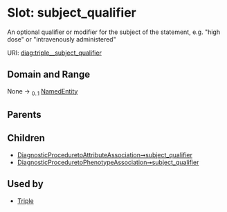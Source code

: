
# Slot: subject_qualifier


An optional qualifier or modifier for the subject of the statement, e.g. "high dose" or "intravenously administered"

URI: [diag:triple__subject_qualifier](http://w3id.org/ontogpt/diagnostic_procedure/triple__subject_qualifier)


## Domain and Range

None &#8594;  <sub>0..1</sub> [NamedEntity](NamedEntity.md)

## Parents


## Children

 *  [DiagnosticProceduretoAttributeAssociation➞subject_qualifier](DiagnosticProceduretoAttributeAssociation_subject_qualifier.md)
 *  [DiagnosticProceduretoPhenotypeAssociation➞subject_qualifier](DiagnosticProceduretoPhenotypeAssociation_subject_qualifier.md)

## Used by

 * [Triple](Triple.md)
